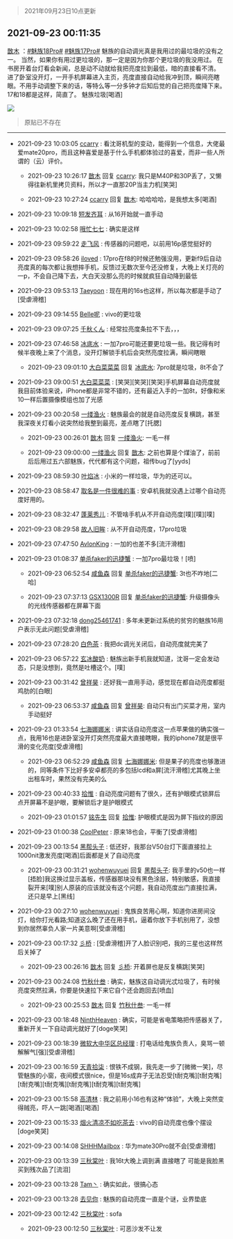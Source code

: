 > 2021年09月23日10点更新
<link rel="stylesheet" href="https://cdn.jsdelivr.net/gh/taotie6/sampleJSON@main/css/photo_show.css">
<meta name="referrer" content="no-referrer" />


 ## 2021-09-23 00:11:35 

 [㪚木](https://www.coolapk.com/feed/30189693?shareKey=OTc1Y2Y1MjM2NzJiNjE0YjYzMzM~) ：<a class="feed-link-tag" href="/t/魅族18Pro?type=0">#魅族18Pro#</a> <a class="feed-link-tag" href="/t/魅族17Pro?type=0">#魅族17Pro#</a>
魅族的自动调光真是我用过的最垃圾的没有之一。
当然，如果你有用过更垃圾的，那一定是因为你那个更垃圾的我没用过。
在书房开着台灯看会新闻，总是动不动就给我把亮度拉到最低，暗的直接看不清。
进了卧室没开灯，一开手机屏幕进入主页<!--break-->，亮度直接自动给我冲到顶，瞬间亮瞎眼。不用手动调整下来的话，等特么等一分多钟才后知后觉的自己把亮度降下来。17和18都是这样，简直了。
魅族垃圾[喝酒] 

<div class="album">
<img class="img-item" src="http://image.coolapk.com/feed/2019/0507/23/1081091_4660_4858@360x200.gif" />
</div>

> 原贴已不存在 

 ------- 

- 2021-09-23 10:03:05 [ccarry](uid=2260526) : 看沈哥机型的变动，能得到一个信息，大佬最爱mate20pro，而且这种喜爱是基于什么手机都体验过的喜爱，而非一些人所谓的（云）评价。 

    - 2021-09-23 10:26:17 [㪚木](uid=1081091) 回复 [ccarry](uid=2260526): 我只是M40P和30P丢了，又懒得往新机里拷贝资料，所以才一直那20P当主力机[笑哭] 

    - 2021-09-23 10:27:24 [ccarry](uid=2260526) 回复 [㪚木](uid=1081091): 哈哈哈哈，是我想太多[喝酒] 

- 2021-09-23 10:09:18 [短发齐耳](uid=2435207) : 从16开始就一直手动 

- 2021-09-23 10:02:58 [哦忙七七](uid=1881768) : 确实是这样 

- 2021-09-23 09:59:22 [走飞风](uid=803558) : 传感器的问题吧，以前用16p感觉挺好的 

- 2021-09-23 09:58:26 [iloved](uid=4090668) : 17pro在f8的时候还勉强没用，更新f9后自动亮度真的每次都让我想摔手机，反馈过无数次至今还没修复，大晚上关灯亮的一p，不会自己降下去，大白天没那么亮的时候就疯狂自动降到最低 

- 2021-09-23 09:53:13 [Taeyoon](uid=2024516) : 现在用的16s也这样，所以每次都是手动了[受虐滑稽] 

- 2021-09-23 09:14:55 [Belle呢](uid=2085738) : vivo的更垃圾 

- 2021-09-23 09:07:25 [千秋くん](uid=1534034) : 经常拉亮度条拉不下去，，， 

- 2021-09-23 07:46:58 [冰底水](uid=1061221) : 一加7pro可能还要更垃圾一些。我记得有时候半夜晚上来了个消息，没开灯解锁手机后会突然亮度拉满，瞬间瞎眼 

    - 2021-09-23 09:01:10 [大白菜菜菜](uid=2081020) 回复 [冰底水](uid=1061221): 7pro就是垃圾，8t不会了 

- 2021-09-23 09:00:51 [大白菜菜菜](uid=2081020) : [笑哭][笑哭][笑哭]手机屏幕自动亮度就我目前体验来说，iPhone都是非常不错的，还有最近入手的一加8t，好像和米10一样后置摄像模组也加了光感 

- 2021-09-23 00:20:58 [一缕渔火](uid=828554) : 魅族最会的就是自动亮度反复横跳，甚至我深夜关灯看小说突然给我整到最亮，差点瞎了[托腮] 

    - 2021-09-23 00:26:01 [㪚木](uid=1081091) 回复 [一缕渔火](uid=828554): 一毛一样 

    - 2021-09-23 09:00:00 [一缕渔火](uid=828554) 回复 [㪚木](uid=1081091): 之前也算是个煤油了，前前后后用过五六部魅族，代代都有这个问题，祖传bug了[yyds] 

- 2021-09-23 08:59:30 [叶焰冰](uid=1065430) : 小米的一样垃圾，华为的还可以。 

- 2021-09-23 08:58:47 [取名是一件很难的事](uid=761620) : 安卓机我就没遇上过哪个自动亮度好用的。 

- 2021-09-23 08:32:47 [蓬莱秀儿](uid=3071456) : 不管啥手机从不开自动亮度[噗][噗][噗] 

- 2021-09-23 08:29:58 [故人旧眸](uid=5481001) : 从不开自动亮度，17pro垃圾 

- 2021-09-23 07:47:50 [AvlonKing](uid=964891) : 一加的也差不多[流汗滑稽] 

- 2021-09-23 01:08:37 [单杀faker的迅捷蟹](uid=3019169) : 一加7pro最垃圾！[喷] 

    - 2021-09-23 06:52:54 [咸鱼森](uid=1322405) 回复 [单杀faker的迅捷蟹](uid=3019169): 3t也不咋地[二哈] 

    - 2021-09-23 07:37:13 [GSX1300R](uid=2881715) 回复 [单杀faker的迅捷蟹](uid=3019169): 升级摄像头的光线传感器都在屏幕下面 

- 2021-09-23 07:32:18 [dong25461741](uid=1268657) : 多年未更新过系统的贫穷的魅族16用户表示无此问题[受虐滑稽] 

- 2021-09-23 07:28:20 [白色茶](uid=3090148) : 我把dc调光关闭后，自动亮度就完美了 

- 2021-09-23 06:57:22 [玄冰酸奶](uid=1931184) : 魅族出新手机我就知道，沈哥一定会发动态，只是没想到，竟然是吐槽这个。[噗] 

- 2021-09-23 00:31:42 [曾祥昊](uid=6695078) : 还好我一直用手动，感觉现在都自动亮度都挺鸡肋的[白眼] 

    - 2021-09-23 06:53:37 [咸鱼森](uid=1322405) 回复 [曾祥昊](uid=6695078): 自动只有出门买菜才用，室内手动挺好 

- 2021-09-23 01:33:54 [七海娜娜米](uid=2406420) : 讲实话自动亮度这一点苹果做的确实强一点，我用16也是进卧室没开灯突然亮度最大直接瞎眼，我的iphone7就是很平滑的变化亮度[受虐滑稽] 

    - 2021-09-23 06:52:29 [咸鱼森](uid=1322405) 回复 [七海娜娜米](uid=2406420): 但是果子的亮度也够激进的，同等条件下比好多安卓都亮的多包括lcd和a屏[流汗滑稽]尤其晚上坐出租车时，果然没有完美的么 

- 2021-09-23 00:40:33 [拾惟](uid=1326360) : 自动亮度问题有了很久，还有护眼模式锁屏后点开屏幕不是护眼，要解锁后才是护眼模式 

    - 2021-09-23 01:01:57 [铭先生](uid=1841913) 回复 [拾惟](uid=1326360): 护眼模式是因为屏下指纹的原因 

- 2021-09-23 01:00:38 [CoolPeter](uid=1437066) : 原来18也会，平衡了[受虐滑稽] 

- 2021-09-23 00:13:54 [黑帮头子](uid=2838832) : 低还好，我那台V50台灯下面直接拉上1000nit激发亮度[喝酒]后面都是关了自动亮度 

    - 2021-09-23 00:31:21 [wohenwuyuei](uid=1096665) 回复 [黑帮头子](uid=2838832): 我手里的v50也一样[捂脸]我这换过显示盖板，传感器那块没有黑色涂层，特别敏感，我直接裂开来[噗]别人原装的应该就没有这个问题，我自动亮度出门直接拉满，还只是早上[黑线] 

- 2021-09-23 00:27:10 [wohenwuyuei](uid=1096665) : 鬼族良苦用心啊，知道你进房间没灯，给你打光看路;知道这么晚了还在用手机，逼着你放下手机别用了，没想到你居然辜负人家一片美意啊[受虐滑稽] 

- 2021-09-23 00:17:32 [彡桥](uid=3740933) : [受虐滑稽]开了人脸识别吧，我的三星也这样然后关掉了 

    - 2021-09-23 00:26:16 [㪚木](uid=1081091) 回复 [彡桥](uid=3740933): 开着屏也是反复横跳[笑哭] 

- 2021-09-23 00:24:08 [竹秋什叁](uid=2319428) : 确实，魅族这自动调光忒垃圾了，有时候亮度突然拉满，你要是快速拉下来它自个还会跑回去[喷血] 

    - 2021-09-23 00:25:53 [㪚木](uid=1081091) 回复 [竹秋什叁](uid=2319428): 一毛一样 

- 2021-09-23 00:18:48 [NinthHeaven](uid=614246) : 确实，可能是省电策略把传感器关了，重新开关一下自动调光就好了[doge笑哭] 

- 2021-09-23 00:18:39 [微软大中华区总经理](uid=928491) : 打电话给鬼族负责人，臭骂一顿解解气[强][受虐滑稽] 

- 2021-09-23 00:16:59 [天青拾柒](uid=2874164) : 恨铁不成钢，我先走一步了[微微一笑]，尽管魅族的小窗，夜间模式很nice，但是16s成弃子无法忍受[t耐克嘴][t耐克嘴][t耐克嘴][t耐克嘴][t耐克嘴][t耐克嘴][t耐克嘴] 

- 2021-09-23 00:15:58 [高清林](uid=8114305) : 我之前用小16也有这种“体验”，大晚上突然变得贼亮，吓人一跳[喝酒][喝酒] 

- 2021-09-23 00:15:33 [烟火清凉不如吃茶去](uid=4279524) : vivo的自动亮度也像个摆设[doge笑哭] 

- 2021-09-23 00:14:08 [SHHHMailbox](uid=3071885) : 华为mate30Pro就不会[受虐滑稽] 

- 2021-09-23 00:13:39 [三秋棠叶](uid=2354938) : 我16t大晚上调到满 直接瞎了 可能是我脸黑买到残次品了[流泪] 

- 2021-09-23 00:13:28 [Tam丶](uid=2918181) : 确实如此，很搞心态 

- 2021-09-23 00:13:28 [去见你](uid=3935311) : 魅族的自动亮度一直是个谜，业界垫底 

- 2021-09-23 00:12:42 [三秋棠叶](uid=2354938) : sofa 

    - 2021-09-23 00:12:50 [三秋棠叶](uid=2354938) : 可恶沙发不让发 

